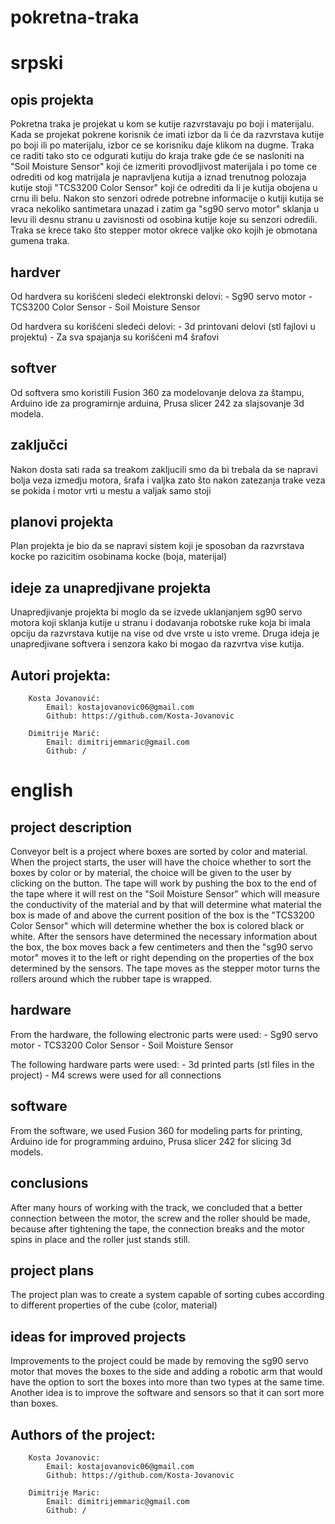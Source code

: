 # pokretna-traka

# srpski

## opis projekta

Pokretna traka je projekat u kom se kutije razvrstavaju po boji i materijalu. Kada se projekat pokrene korisnik će imati izbor da li će da razvrstava kutije po boji ili po materijalu, izbor ce se korisniku daje klikom na dugme. Traka ce raditi tako sto ce odgurati kutiju do kraja trake gde će se nasloniti na "Soil Moisture Sensor" koji će izmeriti provodljivost materijala i po tome ce odrediti od kog matrijala je napravljena kutija a iznad trenutnog polozaja kutije stoji "TCS3200 Color Sensor" koji će odrediti da li je kutija obojena u crnu ili belu. Nakon sto senzori odrede potrebne informacije o kutiji kutija se vraca nekoliko santimetara unazad i zatim ga "sg90 servo motor" sklanja u levu ili desnu stranu u zavisnosti od osobina kutije koje su senzori odredili. Traka se krece tako što stepper motor okrece valjke oko kojih je obmotana gumena traka.

## hardver 

Od hardvera su korišćeni sledeći elektronski delovi: - Sg90 servo motor
                                                     - TCS3200 Color Sensor
                                                     - Soil Moisture Sensor
                                                     
Od hardvera su korišćeni sledeći delovi: - 3d printovani delovi (stl fajlovi u projektu)
                                         - Za sva spajanja su korišćeni m4 šrafovi
                                         
## softver 

Od softvera smo koristili Fusion 360 za modelovanje delova za štampu, Arduino ide za programirnje arduina, Prusa slicer 242 za slajsovanje 3d modela.

## zaključci 

Nakon dosta sati rada sa treakom zakljucili smo da bi trebala da se napravi bolja veza izmedju motora, šrafa i valjka zato što nakon zatezanja trake veza se pokida i motor vrti u mestu a valjak samo stoji

## planovi projekta

Plan projekta je bio da se napravi sistem koji je sposoban da razvrstava kocke po razicitim osobinama kocke (boja, materijal)

## ideje za unapredjivane projekta

Unapredjivanje projekta bi moglo da se izvede uklanjanjem sg90 servo motora koji sklanja kutije u stranu i dodavanja robotske ruke koja bi imala opciju da razvrstava kutije na vise od dve vrste u isto vreme. Druga ideja je unapredjivane softvera i senzora kako bi mogao da razvrtva vise kutija.

## Autori projekta:

        Kosta Jovanović:
            Email: kostajovanovic06@gmail.com
            Github: https://github.com/Kosta-Jovanovic

        Dimitrije Marić:
            Email: dimitrijemmaric@gmail.com
            Github: /

# english

## project description

Conveyor belt is a project where boxes are sorted by color and material. When the project starts, the user will have the choice whether to sort the boxes by color or by material, the choice will be given to the user by clicking on the button. The tape will work by pushing the box to the end of the tape where it will rest on the "Soil Moisture Sensor" which will measure the conductivity of the material and by that will determine what material the box is made of and above the current position of the box is the "TCS3200 Color Sensor" which will determine whether the box is colored black or white. After the sensors have determined the necessary information about the box, the box moves back a few centimeters and then the "sg90 servo motor" moves it to the left or right depending on the properties of the box determined by the sensors. The tape moves as the stepper motor turns the rollers around which the rubber tape is wrapped.

## hardware

From the hardware, the following electronic parts were used: - Sg90 servo motor
                                                             - TCS3200 Color Sensor
                                                             - Soil Moisture Sensor
                                                     
The following hardware parts were used: - 3d printed parts (stl files in the project)
                                        - M4 screws were used for all connections
                                         
## software

From the software, we used Fusion 360 for modeling parts for printing, Arduino ide for programming arduino, Prusa slicer 242 for slicing 3d models.

## conclusions

After many hours of working with the track, we concluded that a better connection between the motor, the screw and the roller should be made, because after tightening the tape, the connection breaks and the motor spins in place and the roller just stands still.

## project plans

The project plan was to create a system capable of sorting cubes according to different properties of the cube (color, material)

## ideas for improved projects

Improvements to the project could be made by removing the sg90 servo motor that moves the boxes to the side and adding a robotic arm that would have the option to sort the boxes into more than two types at the same time. Another idea is to improve the software and sensors so that it can sort more than boxes.

## Authors of the project:

        Kosta Jovanovic:
            Email: kostajovanovic06@gmail.com
            Github: https://github.com/Kosta-Jovanovic

        Dimitrije Maric:
            Email: dimitrijemmaric@gmail.com
            Github: /



